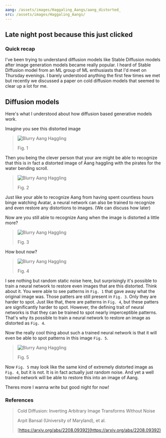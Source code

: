 ```yaml
---
aang: /assets/images/Haggaling_Aangs/aang_distorted_
src: /assets/images/Haggaling_Aangs/
---
```

## Late night post because this just clicked

### Quick recap
I've been trying to understand diffusion models like Stable Diffusion models after image generation models 
became really popular. I heard of Stable Diffusion model from an ML group of ML enthusiasts that I'd meet on
Thursday evenings. I barely understood anything the first few times we met but recently we discussed a paper on cold diffusion models that seemed to clear up a lot for me.

## Diffusion models
Here's what I understood about how diffusion based generative models work.

Imagine you see this distorted image

> ![Blurry Aang Haggling]({{page.aang}}0.5.png)
>
> Fig. 1

Then you being the clever person that your are might be able to recognize that this is in fact a distorted image of 
Aang haggling with the pirates for the water bending scroll.

> ![Blurry Aang Haggling]({{page.aang}}0.0.png)
>
> Fig. 2

Just like your able to recognize Aang from having spent countless hours binge watching Avatar, a neural
network can also be trained to recognize and even restore any distortions to images. (We can discuss how
later)

Now are you still able to recognize Aang when the image is distorted a little more?

> ![Blurry Aang Haggling]({{page.aang}}0.8.png)
>
> Fig. 3

How bout now? 

> ![Blurry Aang Haggling]({{page.aang}}1.0.png)
>
> Fig. 4

I see nothing but random static noise here, but surprisingly it's  possible to train a neural network to 
restore even images that are this distorted. Think about it. You were able to see patterns in `Fig. 1` that 
gave away what the original image was. Those patters are still present in `Fig. 3`. Only they are harder to 
spot. Just like that, there are patterns in `Fig. 4`, but these patters are significantly harder to spot. 
However, the defining trait of neural networks is that they can be trained to spot nearly imperceptible 
patterns. That's why its possible to train a neural network to restore an image as distorted as `Fig. 4`.

Now the really cool thing about such a trained neural network is that it will even be able to spot patterns
in this image `Fig. 5`.

> ![Blurry Aang Haggling]({{page.src}}random_noise.png)
>
> Fig. 5

Now `Fig. 5` may look like the same kind of extremely distorted image as `Fig. 4`, but it is not. It is in 
fact actually just random noise. And yet a well trained network will be able to restore this into an image
of Aang.

Theres more I wanna write but good night for now!

### References


> Cold Diffusion: Inverting Arbitrary Image Transforms Without Noise 
>
> Arpit Bansal (University of Maryland), et al.
>
>[https://arxiv.org/abs/2208.09392](https://arxiv.org/abs/2208.09392)
